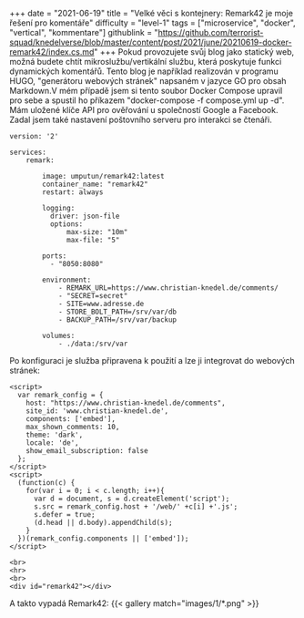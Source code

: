 +++
date = "2021-06-19"
title = "Velké věci s kontejnery: Remark42 je moje řešení pro komentáře"
difficulty = "level-1"
tags = ["microservice", "docker", "vertical", "kommentare"]
githublink = "https://github.com/terrorist-squad/knedelverse/blob/master/content/post/2021/june/20210619-docker-remark42/index.cs.md"
+++
Pokud provozujete svůj blog jako statický web, možná budete chtít mikroslužbu/vertikální službu, která poskytuje funkci dynamických komentářů. Tento blog je například realizován v programu HUGO, "generátoru webových stránek" napsaném v jazyce GO pro obsah Markdown.V mém případě jsem si tento soubor Docker Compose upravil pro sebe a spustil ho příkazem "docker-compose -f compose.yml up -d". Mám uložené klíče API pro ověřování u společností Google a Facebook. Zadal jsem také nastavení poštovního serveru pro interakci se čtenáři.
```
version: '2'

services:
    remark:

        image: umputun/remark42:latest
        container_name: "remark42"
        restart: always

        logging:
          driver: json-file
          options:
              max-size: "10m"
              max-file: "5"

        ports:
          - "8050:8080"   

        environment:
            - REMARK_URL=https://www.christian-knedel.de/comments/ 
            - "SECRET=secret"          
            - SITE=www.adresse.de 
            - STORE_BOLT_PATH=/srv/var/db
            - BACKUP_PATH=/srv/var/backup

        volumes:
            - ./data:/srv/var

```
Po konfiguraci je služba připravena k použití a lze ji integrovat do webových stránek:
```
<script>
  var remark_config = {
    host: "https://www.christian-knedel.de/comments", 
    site_id: 'www.christian-knedel.de',
    components: ['embed'], 
    max_shown_comments: 10,
    theme: 'dark',
    locale: 'de',
    show_email_subscription: false
  };
</script>
<script>
  (function(c) {
    for(var i = 0; i < c.length; i++){
      var d = document, s = d.createElement('script');
      s.src = remark_config.host + '/web/' +c[i] +'.js';
      s.defer = true;
      (d.head || d.body).appendChild(s);
    }
  })(remark_config.components || ['embed']);
</script>

<br>
<hr>
<br>
<div id="remark42"></div>

```
A takto vypadá Remark42:
{{< gallery match="images/1/*.png" >}}
